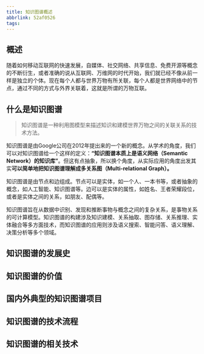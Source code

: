 ```yaml
---
title: 知识图谱概述
abbrlink: 52af0526
tags:
---
```


## 概述

随着如何移动互联网的快速发展，自媒体、社交网络、共享信息、免费开源等概念的不断衍生，或者准确的说从互联网、万维网的时代开始，我们就已经不像从前一样是独立的个体。现在每个人都与世界万物有所关联，每个人都是世界网络中的节点，通过不同的方式与外界关联着，这就是所谓的万物互联。



## 什么是知识图谱

> 知识图谱是一种利用图模型来描述知识和建模世界万物之间的关联关系的技术方法。

知识图谱是由Google公司在2012年提出来的一个新的概念。从学术的角度，我们可以对知识图谱给一个这样的定义：**“知识图谱本质上是语义网络（Semantic Network）的知识库”**。但这有点抽象，所以换个角度，从实际应用的角度出发其实**可以简单地把知识图谱理解成多关系图（Multi-relational Graph）。** 

知识图谱是由节点和边组成。节点可以是实体，如一个人、一本书等，或者抽象的概念，如人工智能、知识图谱等。边可以是实体的属性，如姓名、王者荣耀段位，或者是实体之间的关系，如朋友、配偶等。

知识图谱旨在从数据中识别、发现和推断事物与概念之间的复杂关系，是事物关系的可计算模型。知识图谱的构建涉及知识建模、关系抽取、图存储、关系推理、实体融合等多方面技术，而知识图谱的应用则涉及语义搜索、智能问答、语义理解、决策分析等多个领域。



## 知识图谱的发展史



## 知识图谱的价值



## 国内外典型的知识图谱项目

## 知识图谱的技术流程

## 知识图谱的相关技术

